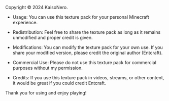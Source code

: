 Copyright © 2024 KaisoNero.

- Usage: You can use this texture pack for your personal Minecraft experience.

- Redistribution: Feel free to share the texture pack as long as it remains unmodified and proper credit is given.

- Modifications: You can modify the texture pack for your own use. If you share your modified version, please credit the original author (Entcraft).

- Commercial Use: Please do not use this texture pack for commercial purposes without my permission.

- Credits: If you use this texture pack in videos, streams, or other content, it would be great if you could credit Entcraft.

Thank you for using and enjoy playing!
